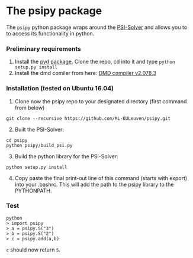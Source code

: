 # The psipy package
The `psipy` python package wraps around the [PSI-Solver](http://psisolver.org/) and allows you to to access its functionality in python.

### Preliminary requirements ###
1. Install the [pyd package](https://github.com/ariovistus/pyd). Clone the repo, cd into it and type `python setup.py install`
2. Install the dmd comiler from here: [DMD compiler v2.078.3](http://downloads.dlang.org/releases/2.x/2.078.3/)
 

### Installation (tested on Ubuntu 16.04) ###


1. Clone now the psipy repo to your designated directory (first command from below)
```
git clone --recursive https://github.com/ML-KULeuven/psipy.git
```
2. Built the PSI-Solver:
```
cd psipy
python psipy/build_psi.py
```
3. Build the python library for the PSI-Solver:
```
python setup.py install
```
4. Copy paste the final print-out line of this command (starts with export) into your .bashrc. This will add the path to the psipy library to the PYTHONPATH.

### Test ###
```
python
> import psipy
> a = psipy.S("3")
> b = psipy.S("2")
> c = psipy.add(a,b)
```
`c` should now return `5`.

